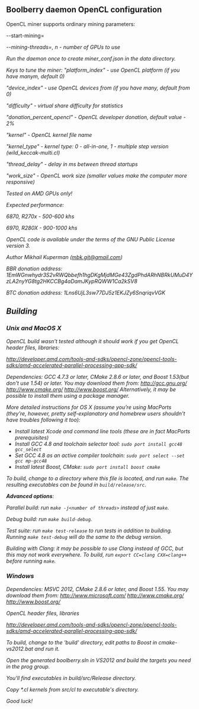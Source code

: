 Boolberry daemon OpenCL configuration
------------------------------------

OpenCL miner supports ordinary mining parameters:

--start-mining=<address>

--mining-threads=<n>, n - number of GPUs to use

Run the daemon once to create miner_conf.json in the data directory.

Keys to tune the miner: 
  "platform_index" - use OpenCL platform (if you have manym, default 0)
  
  "device_index" - use OpenCL devices from (if you have many, default from 0)
  
  "difficulty" - virtual share difficulty for statistics
  
  "donation_percent_opencl" - OpenCL developer donation, default value - 2%
  
  "kernel" - OpenCL kernel file name
  
  "kernel_type" - kernel type: 0 - all-in-one, 1 - multiple step version (wild_keccak-multi.cl)
  
  "thread_delay" - delay in ms between thread startups
  
  "work_size" - OpenCL work size (smaller values make the computer more responsive)

Tested on AMD GPUs only!

Expected performance:

6870, R270x - 500-600 khs

6970, R280X - 900-1000 khs

OpenCL code is available under the terms of the GNU Public License version 3. 

Author Mikhail Kuperman (mbk.git@gmail.com)

BBR donation address: 1EmWGnwhydr3S2vRWQbbefh1hgDKgMjdMGe43ZgdPhdARhNBRkUMuD4YzLA2nyYG8tg2HKCCBg4aDamJKypRQWW1Ca2kSV8

BTC donation address: 1Lns6UjL3sw77DJ5z1EKJZy6SnqriqvVGK


Building
--------

### Unix and MacOS X

OpenCL build wasn't tested although it should work if you get OpenCL header files, libraries:

http://developer.amd.com/tools-and-sdks/opencl-zone/opencl-tools-sdks/amd-accelerated-parallel-processing-app-sdk/

Dependencies: GCC 4.7.3 or later, CMake 2.8.6 or later, and Boost 1.53(but don't use 1.54) or later. You may download them from:
http://gcc.gnu.org/
http://www.cmake.org/
http://www.boost.org/
Alternatively, it may be possible to install them using a package manager.

More detailed instructions for OS X (assume you’re using MacPorts (they’re, however, pretty self-explanatory and homebrew users shouldn't have troubles following it too):

* Install latest Xcode and command line tools (these are in fact MacPorts prerequisites)
* Install GCC 4.8 and toolchain selector tool: `sudo port install gcc48 gcc_select`
* Set GCC 4.8 as an active compiler toolchain: `sudo port select --set gcc mp-gcc48`
* Install latest Boost, CMake: `sudo port install boost cmake`

To build, change to a directory where this file is located, and run `make`. The resulting executables can be found in `build/release/src`.

**Advanced options**:

Parallel build: run `make -j<number of threads>` instead of just `make`.

Debug build: run `make build-debug`.

Test suite: run `make test-release` to run tests in addition to building. Running `make test-debug` will do the same to the debug version.

Building with Clang: it may be possible to use Clang instead of GCC, but this may not work everywhere. To build, run `export CC=clang CXX=clang++` before running `make`.

### Windows

Dependencies: MSVC 2012, CMake 2.8.6 or later, and Boost 1.55. You may download them from:
http://www.microsoft.com/
http://www.cmake.org/
http://www.boost.org/

OpenCL header files, libraries

http://developer.amd.com/tools-and-sdks/opencl-zone/opencl-tools-sdks/amd-accelerated-parallel-processing-app-sdk/

To build, change to the 'build' directory, edit paths to Boost in cmake-vs2012.bat and run it.

Open the generated boolberry.sln in VS2012 and build the targets you need in the prog group.

You'll find executables in build/src/Release directory.

Copy *.cl kernels from src/cl to executable's directory.

Good luck!
